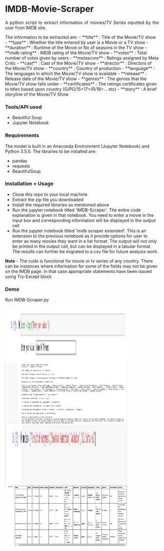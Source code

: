 IMDB-Movie-Scraper
============================================
<p align="justify">
A python script to extract information of movies/TV Series inputted by the user from IMDB site. 
</p>


<p>
The information to be extracted are:
- **title** : Title of the Movie/TV show
- **type**  : Whether the title entered by user is a Movie or a TV show
- **duration** : Runtime of the Movie or No of seasons in the TV show
- **imdb rating** : IMDB rating of the Movie/TV show
- **votes** : Total number of votes given by users
- **metascore** : Ratings assigned by Meta Critic
- **cast** : Cast of the Movie/TV show
- **director** : Directors of the Movie/TV show
- **country** : Country of production
- **language** : The languages in which the Movie/TV show is available
- **release** : Release date of the Movie/TV show
- **genres** :  The genres that the Movie/TV show falls under
- **certificates** : The ratings certificates given to titles based upon country (G/PG/15+17+/R/18+... etc) 
- **story** : A brief storyline of the Movie/TV Show

</p>

### Tools/API used
- Beautiful Soup 
- Jupyter Notebook

### Requirements

<p align="justify">

The model is built in an Anaconda Environment (Jupyter Notebook) and Python 3.5.0. The libraries to be installed are:
- pandas
- requests
- BeautifulSoup
	
</p>

### Installation + Usage

- Clone this repo to your local machine
- Extract the zip file you downloaded
- Install the required libraries as mentioned above
- Run the jupyter notebook titled 'IMDB-Scraper'. The entire code explanation is given in that notebook. You need to enter a movie in the input box and corresponding information will be displayed in the output cell
- Run the jupyter notebook titled 'imdb scraper extended'. This is an extension to the previous notebook as it provide options for user to enter as many movies they want in a list format. The output will not only be printed in the output cell, but can be displayed in a tabular format. The results can further be migrated to a csv file for future analysis work.

**Note** - The code is functional for movie or tv series of any country. There can be instances where information for some of the fields may not be given on the IMDB page. In that case appropriate statements have been issued using Try-Except block 

### Demo

Run IMDB-Scraper.py
<img src="input.PNG" align="left" height="200" width="400" >
<img src="output.PNG" align="left" height="200" width="400" >

<img src="input2.PNG" align="left" height="200" width="400" >
<img src="output2.PNG" align="left" height="200" width="400" >

